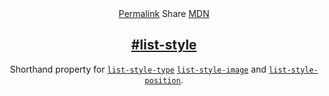 <section id="list-style" class="property property__-shorthand">
  <header class="property__header">
    <nav class="property__links">
      <a class="property__links-direct" href="/property/list-style/" data-property-name="list-style"
        data-tooltip="Single page for this property">Permalink</a>
      <a class="property__share" data-tooltip="Share on Twitter or Facebook" data-property-name="list-style">Share</a>
      <a target="_blank" href="https://developer.mozilla.org/en/docs/Web/CSS/list-style"
        data-tooltip="See on Mozilla Developer Network" rel="external">MDN</a>
    </nav>
    <h2 class="property__name">
      <a href="#list-style"><span>#</span>list-style</a>
    </h2>
    <div class="property__description">
      <p>Shorthand property for <code class="shorthand"><a class="hash" href="/property/list-style-type"
            data-property-name="list-style-type">list-style-type</a></code> <code class="shorthand"><a class="hash"
            href="/property/list-style-image" data-property-name="list-style-image">list-style-image</a></code> and
        <code class="shorthand"><a class="hash" href="/property/list-style-position"
            data-property-name="list-style-position">list-style-position</a></code>.</p>
    </div>
  </header>
</section>
